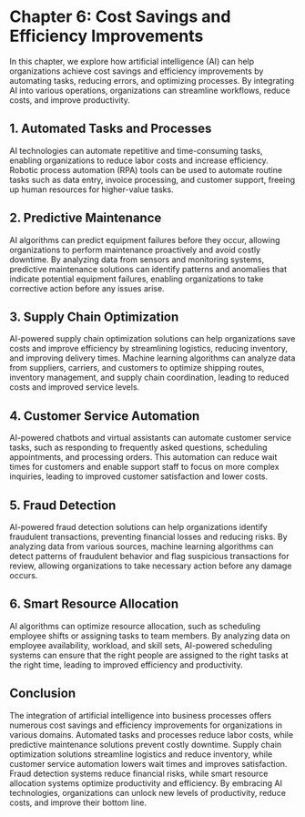 Chapter 6: Cost Savings and Efficiency Improvements
===================================================

In this chapter, we explore how artificial intelligence (AI) can help organizations achieve cost savings and efficiency improvements by automating tasks, reducing errors, and optimizing processes. By integrating AI into various operations, organizations can streamline workflows, reduce costs, and improve productivity.

**1. Automated Tasks and Processes**
------------------------------------

AI technologies can automate repetitive and time-consuming tasks, enabling organizations to reduce labor costs and increase efficiency. Robotic process automation (RPA) tools can be used to automate routine tasks such as data entry, invoice processing, and customer support, freeing up human resources for higher-value tasks.

**2. Predictive Maintenance**
-----------------------------

AI algorithms can predict equipment failures before they occur, allowing organizations to perform maintenance proactively and avoid costly downtime. By analyzing data from sensors and monitoring systems, predictive maintenance solutions can identify patterns and anomalies that indicate potential equipment failures, enabling organizations to take corrective action before any issues arise.

**3. Supply Chain Optimization**
--------------------------------

AI-powered supply chain optimization solutions can help organizations save costs and improve efficiency by streamlining logistics, reducing inventory, and improving delivery times. Machine learning algorithms can analyze data from suppliers, carriers, and customers to optimize shipping routes, inventory management, and supply chain coordination, leading to reduced costs and improved service levels.

**4. Customer Service Automation**
----------------------------------

AI-powered chatbots and virtual assistants can automate customer service tasks, such as responding to frequently asked questions, scheduling appointments, and processing orders. This automation can reduce wait times for customers and enable support staff to focus on more complex inquiries, leading to improved customer satisfaction and lower costs.

**5. Fraud Detection**
----------------------

AI-powered fraud detection solutions can help organizations identify fraudulent transactions, preventing financial losses and reducing risks. By analyzing data from various sources, machine learning algorithms can detect patterns of fraudulent behavior and flag suspicious transactions for review, allowing organizations to take necessary action before any damage occurs.

**6. Smart Resource Allocation**
--------------------------------

AI algorithms can optimize resource allocation, such as scheduling employee shifts or assigning tasks to team members. By analyzing data on employee availability, workload, and skill sets, AI-powered scheduling systems can ensure that the right people are assigned to the right tasks at the right time, leading to improved efficiency and productivity.

**Conclusion**
--------------

The integration of artificial intelligence into business processes offers numerous cost savings and efficiency improvements for organizations in various domains. Automated tasks and processes reduce labor costs, while predictive maintenance solutions prevent costly downtime. Supply chain optimization solutions streamline logistics and reduce inventory, while customer service automation lowers wait times and improves satisfaction. Fraud detection systems reduce financial risks, while smart resource allocation systems optimize productivity and efficiency. By embracing AI technologies, organizations can unlock new levels of productivity, reduce costs, and improve their bottom line.
